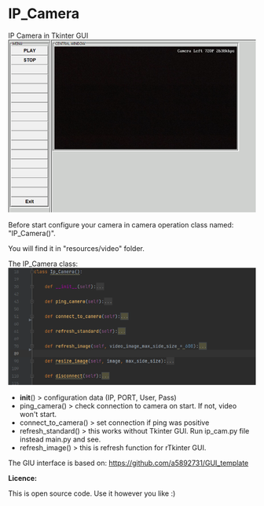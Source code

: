 # IP_Camera
IP Camera in Tkinter GUI
![img.png](info/screen.png)

Before start configure your camera in camera operation class named: "IP_Camera()".

You will find it in "resources/video" folder.

The IP_Camera class:
![img.png](info/camera_operation_class.png)
* __init__() > configuration data (IP, PORT, User, Pass)
* ping_camera() > check connection to camera on start. If not, video won't start.
* connect_to_camera() > set connection if ping was positive
* refresh_standard() > this works without Tkinter GUI. Run ip_cam.py file instead main.py and see.
* refresh_image() > this is refresh function for rTkinter GUI.

The GIU interface is based on:
https://github.com/a5892731/GUI_template



**Licence:**

This is open source code. Use it however you like :)